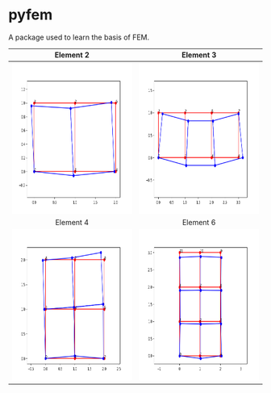 # pyfem
A package used to learn the basis of FEM.


Element 2 |  Element 3
:-------------------------:|:-------------------------------:
<img alt="MCC loading display" height="300" src="figures/node_6_element_2.png" title="MCC loading display"/> | <img alt="MCC loading display" height="300" src="figures/node_8_element_3.png" title="MCC loading display"/>
Element 4 |  Element 6
<img alt="MCC loading display" height="300" src="figures/node_9_element_4.png" title="MCC loading display"/> | <img alt="MCC loading display" height="300" src="figures/node_12_element_6.png" title="MCC loading display"/>